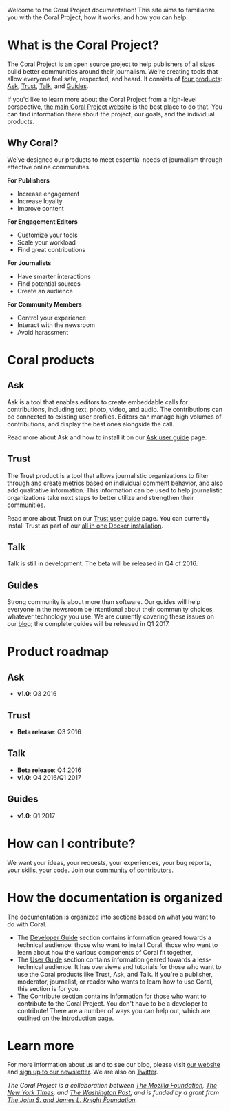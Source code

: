 Welcome to the Coral Project documentation! This site aims to familiarize you with the Coral Project, how it works, and how you can help.

# What is the Coral Project?

The Coral Project is an open source project to help publishers of all sizes build better communities around their journalism. We're creating tools that allow everyone feel safe, respected, and heard. It consists of [four products](#coral-products): [Ask](#ask), [Trust](#trust), [Talk](#talk), and [Guides](#guides).

If you'd like to learn more about the Coral Project from a high-level perspective, [the main Coral Project website](https://www.coralproject.net) is the best place to do that. You can find information there about the project, our goals, and the individual products.

## Why Coral?

We’ve designed our products to meet essential needs of journalism through effective online communities.

**For Publishers**

* Increase engagement
* Increase loyalty
* Improve content

**For Engagement Editors**

* Customize your tools
* Scale your workload
* Find great contributions

**For Journalists**

* Have smarter interactions
* Find potential sources
* Create an audience

**For Community Members**

* Control your experience
* Interact with the newsroom
* Avoid harassment

# Coral products

## Ask
Ask is a tool that enables editors to create embeddable calls for contributions, including text, photo, video, and audio. The contributions can be connected to existing user profiles. Editors can manage high volumes of contributions, and display the best ones alongside the call.

Read more about Ask and how to install it on our [Ask user guide](user/ask) page.

## Trust
The Trust product is a tool that allows journalistic organizations to filter through and create metrics based on individual comment behavior, and also add qualitative information. This information can be used to help journalistic organizations take next steps to better utilize and strengthen their communities.

Read more about Trust on our [Trust user guide](user/trust) page. You can currently install Trust as part of our [all in one Docker installation](quickstart/install).

## Talk
Talk is still in development. The beta will be released in Q4 of 2016.

## Guides
Strong community is about more than software. Our guides will help everyone in the newsroom be intentional about their community choices, whatever technology you use. We are currently covering these issues on our [blog](https://coralproject.net); the complete guides will be released in Q1 2017.

# Product roadmap

## Ask

* **v1.0**: Q3 2016

## Trust

* **Beta release**: Q3 2016

## Talk

* **Beta release**: Q4 2016
* **v1.0**: Q4 2016/Q1 2017

## Guides

* **v1.0**: Q1 2017

# How can I contribute?

We want your ideas, your requests, your experiences, your bug reports, your skills, your code. [Join our community of contributors](contribute).


# How the documentation is organized

The documentation is organized into sections based on what you want to do with Coral.

* The [Developer Guide](developer) section contains information geared towards a technical audience: those who want to install Coral, those who want to learn about how the various components of Coral fit together,
* The [User Guide](user_guide) section contains information geared towards a less-technical audience. It has overviews and tutorials for those who want to use the Coral products like Trust, Ask, and Talk. If you're a publisher, moderator, journalist, or reader who wants to learn how to use Coral, this section is for you.
* The [Contribute](contribute) section contains information for those who want to contribute to the Coral Project. You don't have to be a developer to contribute! There are a number of ways you can help out, which are outlined on the [Introduction](contribute) page.

# Learn more

For more information about us and to see our blog, please visit [our website](https://coralproject.net) and [sign up to our newsletter](http://tinyletter.com/coralproject). We are also on [Twitter](https://twitter.com/coralproject).

_The Coral Project is a collaboration between [The Mozilla Foundation](https://www.mozilla.org/en-US/foundation/), [The New York Times](http://nytimes.com), and [The Washington Post](http://washingtonpost.com), and is funded by a grant from [The John S. and James L. Knight Foundation](http://knightfoundation.org)._
